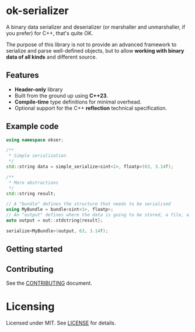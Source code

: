 # ok-serializer

A binary data serializer and deserializer (or marshaller and unmarshaller, if you prefer)
for C++, that's quite OK.

The purpose of this library is not to provide an advanced framework to serialize and parse
well-defined objects, but to allow **working with binary data of all kinds** and different
source.

## Features

- **Header-only** library
- Built from the ground up using **C++23**.
- **Compile-time** type definitions for minimal overhead.
- Optional support for the C++ **reflection** technical specification.

## Example code

```cpp
using namespace okser;

/**
 * Simple serialization
 */
std::string data = simple_serialize<sint<1>, floatp>(63, 3.14f);

/**
 * More abstractions
 */
std::string result;

// A "bundle" defines the structure that needs to be serialised
using MyBundle = bundle<sint<1>, floatp>;
// An "output" defines where the data is going to be stored, a file, a string, a socket etc.
auto output = out::stdstring{result};

serialize<MyBundle>(output, 63, 3.14f);
```

## Getting started

## Contributing

See the [CONTRIBUTING](CONTRIBUTING.md) document.

# Licensing

Licensed under MIT. See [LICENSE](LICENSE) for details.
